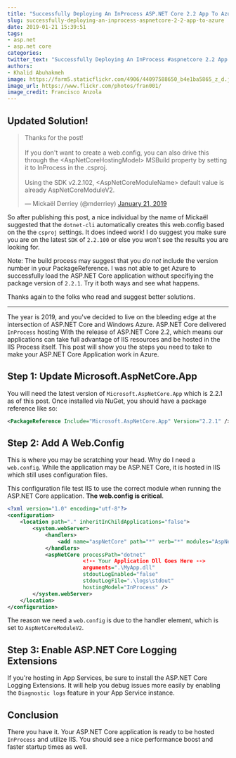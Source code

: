 ```yaml
---
title: "Successfully Deploying An InProcess ASP.NET Core 2.2 App To Azure"
slug: successfully-deploying-an-inprocess-aspnetcore-2-2-app-to-azure
date: 2019-01-21 15:39:51
tags:
- asp.net
- asp.net core
categories:
twitter_text: "Successfully Deploying An InProcess #aspnetcore 2.2 App To @Azure @aspnet @dotnet"
authors: 
- Khalid Abuhakmeh
image: https://farm5.staticflickr.com/4906/44097588650_b4e1ba5865_z_d.jpg
image_url: https://www.flickr.com/photos/fran001/
image_credit: Francisco Anzola
---
```


## Updated Solution!

<blockquote class="twitter-tweet" data-lang="en"><p lang="en" dir="ltr">Thanks for the post!<br><br>If you don&#39;t want to create a web.config, you can also drive this through the &lt;AspNetCoreHostingModel&gt; MSBuild property by setting it to InProcess in the .csproj.<br><br>Using the SDK v2.2.102, &lt;AspNetCoreModuleName&gt; default value is already AspNetCoreModuleV2.</p>&mdash; Mickaël Derriey (@mderriey) <a href="https://twitter.com/mderriey/status/1087473851359883264?ref_src=twsrc%5Etfw">January 21, 2019</a></blockquote>
<script async src="https://platform.twitter.com/widgets.js" charset="utf-8"></script>

So after publishing this post, a nice individual by the name of Mickaël suggested that the `dotnet-cli` automatically creates this web.config based on the the `csproj` settings. It does indeed work! I do suggest you make sure you are on the latest `SDK` of `2.2.100` or else you won't see the results you are looking for.

Note: The build process may suggest that you _do not_ include the version number in your PackageReference. I was not able to get Azure to successfully load the ASP.NET Core application without specifiying the package version of `2.2.1`. Try it both ways and see what happens.

Thanks again to the folks who read and suggest better solutions.

---

The year is 2019, and you've decided to live on the bleeding edge at the intersection of ASP.NET Core and Windows Azure. ASP.NET Core delivered `InProcess` hosting With the release of ASP.NET Core 2.2, which means our applications can take full advantage of IIS resources and be hosted in the IIS Process itself. This post will show you the steps you need to take to make your ASP.NET Core Application work in Azure.

## Step 1: Update Microsoft.AspNetCore.App

You will need the latest version of `Microsoft.AspNetCore.App` which is 2.2.1 as of this post. Once installed via NuGet, you should have a package reference like so:

```xml
<PackageReference Include="Microsoft.AspNetCore.App" Version="2.2.1" />
```

## Step 2: Add A Web.Config

This is where you may be scratching your head. Why do I need a `web.config`. While the application may be ASP.NET Core, it is hosted in IIS which still uses configuration files.

This configuration file test IIS to use the correct module when running the ASP.NET Core application. **The web.config is critical**.

```xml
<?xml version="1.0" encoding="utf-8"?>
<configuration>
    <location path="." inheritInChildApplications="false">
        <system.webServer>
            <handlers>
                <add name="aspNetCore" path="*" verb="*" modules="AspNetCoreModuleV2" resourceType="Unspecified" />
            </handlers>
            <aspNetCore processPath="dotnet"
                        <!-- Your Application Dll Goes Here -->
                        arguments=".\MyApp.dll"
                        stdoutLogEnabled="false"
                        stdoutLogFile=".\logs\stdout"
                        hostingModel="InProcess" />
        </system.webServer>
    </location>
</configuration>
```

The reason we need a `web.config` is due to the handler element, which is set to `AspNetCoreModuleV2`.

## Step 3: Enable ASP.NET Core Logging Extensions

If you're hosting in App Services, be sure to install the ASP.NET Core Logging Extensions. It will help you debug issues more easily by enabling the `Diagnostic logs` feature in your App Service instance.

## Conclusion

There you have it. Your ASP.NET Core application is ready to be hosted `InProcess` and utilize IIS. You should see a nice performance boost and faster startup times as well.